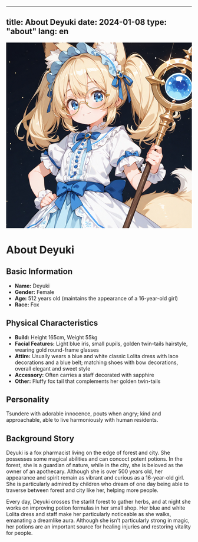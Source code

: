 
---
title: About Deyuki
date: 2024-01-08
type: "about"
lang: en
---

<link rel="stylesheet" href="/css/custom.css">

<div style="text-align: center;">
    <img src="../../images/oc.jpg" alt="Deyuki" class="profile-avatar">
</div>

# About Deyuki

## Basic Information

- **Name:** Deyuki
- **Gender:** Female
- **Age:** 512 years old (maintains the appearance of a 16-year-old girl)
- **Race:** Fox

## Physical Characteristics

- **Build:** Height 165cm, Weight 55kg
- **Facial Features:** Light blue iris, small pupils, golden twin-tails hairstyle, wearing gold round-frame glasses
- **Attire:** Usually wears a blue and white classic Lolita dress with lace decorations and a blue belt; matching shoes with bow decorations, overall elegant and sweet style
- **Accessory:** Often carries a staff decorated with sapphire
- **Other:** Fluffy fox tail that complements her golden twin-tails

## Personality

Tsundere with adorable innocence, pouts when angry; kind and approachable, able to live harmoniously with human residents.

## Background Story

Deyuki is a fox pharmacist living on the edge of forest and city. She possesses some magical abilities and can concoct potent potions. In the forest, she is a guardian of nature, while in the city, she is beloved as the owner of an apothecary. Although she is over 500 years old, her appearance and spirit remain as vibrant and curious as a 16-year-old girl. She is particularly admired by children who dream of one day being able to traverse between forest and city like her, helping more people.

Every day, Deyuki crosses the starlit forest to gather herbs, and at night she works on improving potion formulas in her small shop. Her blue and white Lolita dress and staff make her particularly noticeable as she walks, emanating a dreamlike aura. Although she isn't particularly strong in magic, her potions are an important source for healing injuries and restoring vitality for people.